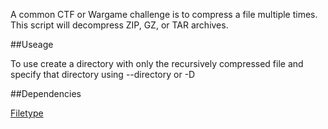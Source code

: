 A common CTF or Wargame challenge is to compress a file multiple times. This script will decompress ZIP, GZ, or TAR archives. 


##Useage

To use create a directory with only the recursively compressed file and specify that directory using --directory or -D

##Dependencies

[Filetype](https://pypi.org/project/filetype/)
